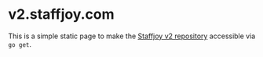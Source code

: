 # v2.staffjoy.com

This is a simple static page to make the [Staffjoy v2 repository](https://github.com/staffjoy/v2) accessible via `go get`. 
